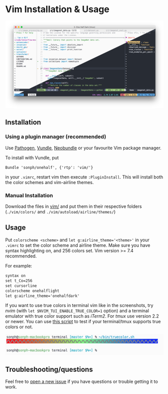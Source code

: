 # Vim Installation & Usage

![screenshot: vim](../screenshots/vim.png)

## Installation
### Using a plugin manager (recommended)

Use [Pathogen](http://github.com/tpope/vim-pathogen),
[Vundle](http://github.com/gmarik/vundle),
[Neobundle](http://github.com/Shougo/neobundle.vim) or your favourite Vim
package manager.

To install with Vundle, put

    Bundle 'sonph/onehalf', {'rtp': 'vim/'}

in your `.vimrc`, restart vim then execute `:PluginInstall`. This will install
both the color schemes and vim-airline themes.

### Manual Installation
Download the files in [vim/](./vim/) and put them in their respective folders
(`./vim/colors/` and `./vim/autoload/airline/themes/`)

## Usage
Put `colorscheme <scheme>` and `let g:airline_theme='<theme>'` in your `.vimrc`
to set the color scheme and airline theme. Make sure you have syntax
highlighting on, and 256 colors set. Vim version >= 7.4 recommended.

For example:

    syntax on
    set t_Co=256
    set cursorline
    colorscheme onehalflight
    let g:airline_theme='onehalfdark'


If you want to use true colors in terminal vim like in the screenshots, try
_nvim_ (with `let $NVIM_TUI_ENABLE_TRUE_COLOR=1` option) and a terminal emulator
with true color support such as _iTerm2_. For _tmux_ use version 2.2 or newer.
You can use
[this script](https://github.com/sonph/dotfiles/blob/master/bin/truecolor.sh)
to test if your terminal/tmux supports true colors or not.

![truecolors](./truecolors.png)

## Troubleshooting/questions
Feel free to [open a new issue](https://github.com/sonph/onehalf/issues/new)
if you have questions or trouble getting it to work.